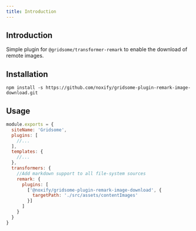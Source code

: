 ```yaml
---
title: Introduction
---
```


## Introduction

Simple plugin for `@gridsome/transformer-remark` to enable the download of remote images.

## Installation

```shell
npm install -s https://github.com/noxify/gridsome-plugin-remark-image-download.git
```


## Usage

```js:title=gridsome.config.js
module.exports = {
  siteName: 'Gridsome',
  plugins: [
    //...
  ],
  templates: {
    //...
  },
  transformers: {
    //Add markdown support to all file-system sources
    remark: {
      plugins: [
        ['@noxify/gridsome-plugin-remark-image-download', {
          targetPath: './src/assets/contentImages'
        }]
      ]
    }
  }
}
```